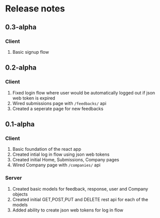 # Release notes

## 0.3-alpha

### Client

1. Basic signup flow

## 0.2-alpha

### Client

1. Fixed login flow where user would be automatically logged out if json web token is expired
2. Wired submissions page with `/feedbacks/` api
3. Created a seperate page for new feedbacks

## 0.1-alpha

### Client

1. Basic foundation of the react app
2. Created intial log in flow using json web tokens
3. Created initial Home, Submissions, Company pages
4. Wired Company page with `/companies/` api


### Server

1. Created basic models for feedback, response, user and Company objects
2. Created initial GET,POST,PUT and DELETE rest api for each of the models
3. Added ability to create json web tokens for log in flow
